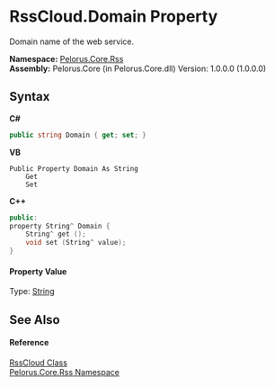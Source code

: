# RssCloud.Domain Property 
 

Domain name of the web service.

**Namespace:**&nbsp;<a href="683C06D0">Pelorus.Core.Rss</a><br />**Assembly:**&nbsp;Pelorus.Core (in Pelorus.Core.dll) Version: 1.0.0.0 (1.0.0.0)

## Syntax

**C#**<br />
``` C#
public string Domain { get; set; }
```

**VB**<br />
``` VB
Public Property Domain As String
	Get
	Set
```

**C++**<br />
``` C++
public:
property String^ Domain {
	String^ get ();
	void set (String^ value);
}
```


#### Property Value
Type: <a href="http://msdn2.microsoft.com/en-us/library/s1wwdcbf" target="_blank">String</a>

## See Also


#### Reference
<a href="6BCBDF2A">RssCloud Class</a><br /><a href="683C06D0">Pelorus.Core.Rss Namespace</a><br />